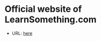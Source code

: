 # Official website of LearnSomething.com

- URL: [here](https://lukrex.github.io/LearnSomething.com)